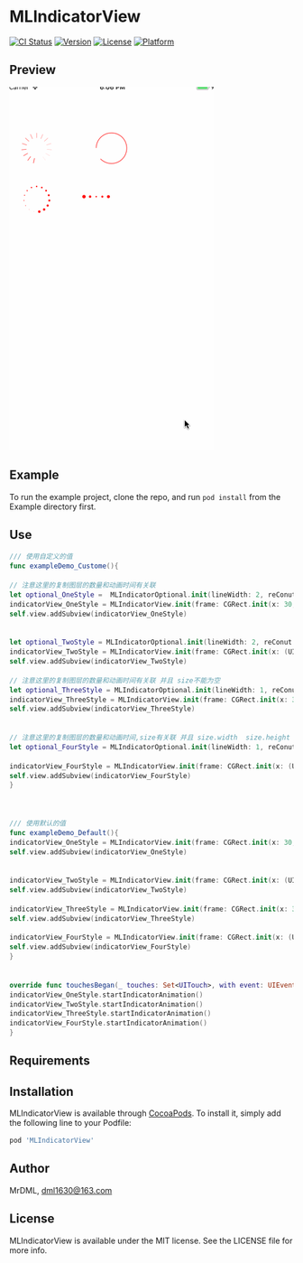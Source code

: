 # MLIndicatorView

[![CI Status](https://img.shields.io/travis/MrDML/MLIndicatorView.svg?style=flat)](https://travis-ci.org/MrDML/MLIndicatorView)
[![Version](https://img.shields.io/cocoapods/v/MLIndicatorView.svg?style=flat)](https://cocoapods.org/pods/MLIndicatorView)
[![License](https://img.shields.io/cocoapods/l/MLIndicatorView.svg?style=flat)](https://cocoapods.org/pods/MLIndicatorView)
[![Platform](https://img.shields.io/cocoapods/p/MLIndicatorView.svg?style=flat)](https://cocoapods.org/pods/MLIndicatorView)




## Preview

![Demo](https://github.com/MrDML/MLIndicatorView/blob/master/MLIndicatorViewGif.gif)

## Example

To run the example project, clone the repo, and run `pod install` from the Example directory first.


## Use

```Swift
/// 使用自定义的值
func exampleDemo_Custome(){

// 注意这里的复制图层的数量和动画时间有关联
let optional_OneStyle =  MLIndicatorOptional.init(lineWidth: 2, reConut: 15, size: CGSize.zero, duration: Double(15) / Double(10))
indicatorView_OneStyle = MLIndicatorView.init(frame: CGRect.init(x: 30, y: 100, width: 30, height: 30), tintColor: UIColor.red, indicatorStyle: .MLIndicatorStyleCyclingLine, indicatorOptional: optional_OneStyle)
self.view.addSubview(indicatorView_OneStyle)


let optional_TwoStyle = MLIndicatorOptional.init(lineWidth: 2, reConut: 0, size: CGSize.zero, duration: 1)
indicatorView_TwoStyle = MLIndicatorView.init(frame: CGRect.init(x: (UIScreen.main.bounds.size.width - 60) * 0.5, y: 100, width: 30, height: 30), tintColor: UIColor.red, indicatorStyle: .MLIndicatorStyleCyclingRing, indicatorOptional: optional_TwoStyle)
self.view.addSubview(indicatorView_TwoStyle)

// 注意这里的复制图层的数量和动画时间有关联 并且 size不能为空
let optional_ThreeStyle = MLIndicatorOptional.init(lineWidth: 1, reConut: 16, size: CGSize.init(width: 5, height: 5), duration: Double(16) / Double(10))
indicatorView_ThreeStyle = MLIndicatorView.init(frame: CGRect.init(x: 30, y: 200, width: 30 , height: 30), tintColor: UIColor.red, indicatorStyle: .MLIndicatorStyleCyclingScale, indicatorOptional: optional_ThreeStyle)
self.view.addSubview(indicatorView_ThreeStyle)


// 注意这里的复制图层的数量和动画时间,size有关联 并且 size.width  size.height 需要确定frame
let optional_FourStyle = MLIndicatorOptional.init(lineWidth: 1, reConut: 5, size: CGSize.init(width: 30 / 5, height: 30 / 5), duration:0.8)

indicatorView_FourStyle = MLIndicatorView.init(frame: CGRect.init(x: (UIScreen.main.bounds.size.width - 60) * 0.5, y: 225, width: 30 , height: 30), tintColor: UIColor.red, indicatorStyle: .MLIndicatorStyleTranslation, indicatorOptional: optional_FourStyle)
self.view.addSubview(indicatorView_FourStyle)
}



/// 使用默认的值
func exampleDemo_Default(){
indicatorView_OneStyle = MLIndicatorView.init(frame: CGRect.init(x: 30, y: 100, width: 60, height: 60), tintColor: UIColor.red, indicatorStyle: .MLIndicatorStyleCyclingLine, indicatorOptional: nil)
self.view.addSubview(indicatorView_OneStyle)


indicatorView_TwoStyle = MLIndicatorView.init(frame: CGRect.init(x: (UIScreen.main.bounds.size.width - 60) * 0.5, y: 100, width: 60, height: 60), tintColor: UIColor.red, indicatorStyle: .MLIndicatorStyleCyclingRing, indicatorOptional: nil)
self.view.addSubview(indicatorView_TwoStyle)

indicatorView_ThreeStyle = MLIndicatorView.init(frame: CGRect.init(x: 30, y: 200, width: 60 , height: 60), tintColor: UIColor.red, indicatorStyle: .MLIndicatorStyleCyclingScale, indicatorOptional: nil)
self.view.addSubview(indicatorView_ThreeStyle)

indicatorView_FourStyle = MLIndicatorView.init(frame: CGRect.init(x: (UIScreen.main.bounds.size.width - 60) * 0.5, y: 225, width: 60 , height: 60), tintColor: UIColor.red, indicatorStyle: .MLIndicatorStyleTranslation, indicatorOptional: nil)
self.view.addSubview(indicatorView_FourStyle)
}


override func touchesBegan(_ touches: Set<UITouch>, with event: UIEvent?) {
indicatorView_OneStyle.startIndicatorAnimation()
indicatorView_TwoStyle.startIndicatorAnimation()
indicatorView_ThreeStyle.startIndicatorAnimation()
indicatorView_FourStyle.startIndicatorAnimation()
}

```


## Requirements

## Installation

MLIndicatorView is available through [CocoaPods](https://cocoapods.org). To install
it, simply add the following line to your Podfile:

```ruby
pod 'MLIndicatorView'
```

## Author

MrDML, dml1630@163.com

## License

MLIndicatorView is available under the MIT license. See the LICENSE file for more info.
